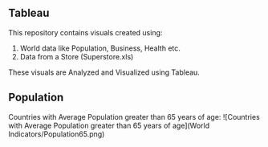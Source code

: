 Tableau
----------------------

This repository contains visuals created using: 
1. World data like Population, Business, Health etc.
2. Data from a Store (Superstore.xls)

These visuals are Analyzed and Visualized using Tableau.

Population
----------------------

Countries with Average Population greater than 65 years of age:
![Countries with Average Population greater than 65 years of age](World Indicators/Population65.png)
